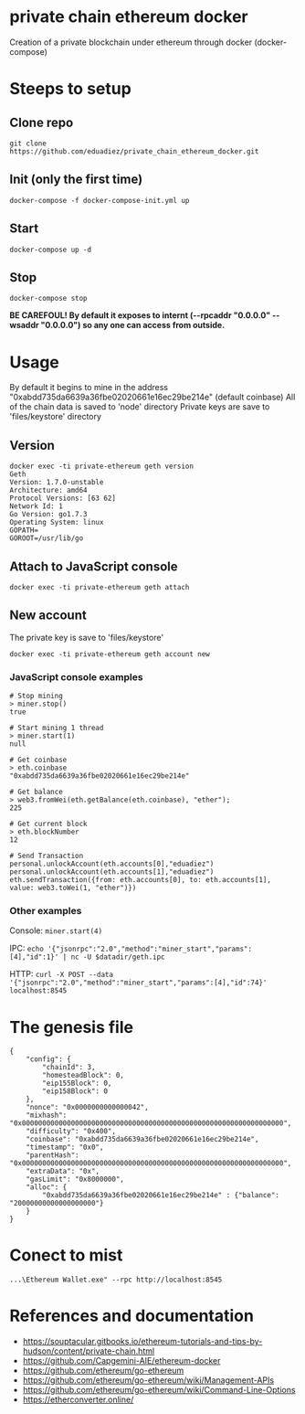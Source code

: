 # private chain ethereum docker
Creation of a private blockchain under ethereum through docker (docker-compose)

# Steeps to setup
## Clone repo
```
git clone https://github.com/eduadiez/private_chain_ethereum_docker.git
```

## Init (only the first time)
```
docker-compose -f docker-compose-init.yml up
```

## Start
```
docker-compose up -d
```

## Stop
```
docker-compose stop
```
**BE CAREFOUL! By default it exposes to internt (--rpcaddr "0.0.0.0" --wsaddr "0.0.0.0") so any one can access from outside.**

# Usage
By default it begins to mine in the address "0xabdd735da6639a36fbe02020661e16ec29be214e" (default coinbase)
All of the chain data is saved to 'node' directory
Private keys are save to 'files/keystore' directory

## Version
```
docker exec -ti private-ethereum geth version
Geth
Version: 1.7.0-unstable
Architecture: amd64
Protocol Versions: [63 62]
Network Id: 1
Go Version: go1.7.3
Operating System: linux
GOPATH=
GOROOT=/usr/lib/go
```
## Attach to JavaScript console
```
docker exec -ti private-ethereum geth attach
```

## New account
The private key is save to 'files/keystore'
```
docker exec -ti private-ethereum geth account new
```

### JavaScript console examples
```
# Stop mining
> miner.stop()
true

# Start mining 1 thread
> miner.start(1)
null

# Get coinbase
> eth.coinbase
"0xabdd735da6639a36fbe02020661e16ec29be214e"

# Get balance
> web3.fromWei(eth.getBalance(eth.coinbase), "ether");
225

# Get current block
> eth.blockNumber
12

# Send Transaction
personal.unlockAccount(eth.accounts[0],"eduadiez")
personal.unlockAccount(eth.accounts[1],"eduadiez")
eth.sendTransaction({from: eth.accounts[0], to: eth.accounts[1], value: web3.toWei(1, "ether")})
```

### Other examples
Console: `miner.start(4)`

IPC: `echo '{"jsonrpc":"2.0","method":"miner_start","params":[4],"id":1}' | nc -U $datadir/geth.ipc`

HTTP: `curl -X POST --data '{"jsonrpc":"2.0","method":"miner_start","params":[4],"id":74}' localhost:8545`

# The genesis file
```
{
	"config": {
		"chainId": 3,
		"homesteadBlock": 0,
		"eip155Block": 0,
		"eip158Block": 0
	},
	"nonce": "0x0000000000000042",
	"mixhash": "0x0000000000000000000000000000000000000000000000000000000000000000",
	"difficulty": "0x400",
	"coinbase": "0xabdd735da6639a36fbe02020661e16ec29be214e",
	"timestamp": "0x0",
	"parentHash": "0x0000000000000000000000000000000000000000000000000000000000000000",
	"extraData": "0x",
	"gasLimit": "0x8000000",
	"alloc": {
		"0xabdd735da6639a36fbe02020661e16ec29be214e" : {"balance": "20000000000000000000"}
	}
}
```
# Conect to mist
```
...\Ethereum Wallet.exe" --rpc http://localhost:8545 
```
# References and documentation
- https://souptacular.gitbooks.io/ethereum-tutorials-and-tips-by-hudson/content/private-chain.html
- https://github.com/Capgemini-AIE/ethereum-docker
- https://github.com/ethereum/go-ethereum
- https://github.com/ethereum/go-ethereum/wiki/Management-APIs
- https://github.com/ethereum/go-ethereum/wiki/Command-Line-Options
- https://etherconverter.online/
